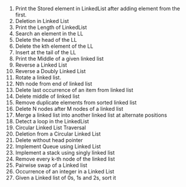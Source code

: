 1. Print the Stored element in LinkedList after adding element from the first.
1. Deletion in Linked List
1. Print the Length of LinkedList
1. Search an element in the LL
1. Delete the head of the LL
1. Delete the kth element of the LL
1. Insert at the tail of the LL
1. Print the Middle of a given linked list
1. Reverse a Linked List
1. Reverse a Doubly Linked List
1. Rotate a linked list.
1. Nth node from end of linked list
1. Delete last occurrence of an item from linked list
1. Delete middle of linked list
1. Remove duplicate elements from sorted linked list
1. Delete N nodes after M nodes of a linked list
1. Merge a linked list into another linked list at alternate positions
1. Detect a loop in the LinkedList
1. Circular Linked List Traversal
1. Deletion from a Circular Linked List
1. Delete without head pointer
1. Implement Queue using Linked List
1. Implement a stack using singly linked list
1. Remove every k-th node of the linked list
1. Pairwise swap of a Linked list
1. Occurrence of an integer in a Linked List
1. Given a Linked list of 0s, 1s and 2s, sort it
